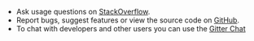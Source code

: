  * Ask usage questions on [StackOverflow](https://stackoverflow.com/questions/tagged/cartopy).
 * Report bugs, suggest features or view the source code on [GitHub](https://github.com/SciTools/cartopy).
 * To chat with developers and other users you can use the [Gitter Chat](https://gitter.im/SciTools/cartopy)
